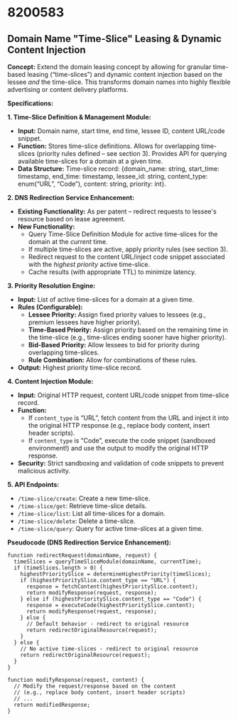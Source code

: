 # 8200583

## Domain Name "Time-Slice" Leasing & Dynamic Content Injection

**Concept:** Extend the domain leasing concept by allowing for granular time-based leasing (“time-slices”) and dynamic content injection based on the lessee *and* the time-slice. This transforms domain names into highly flexible advertising or content delivery platforms.

**Specifications:**

**1. Time-Slice Definition & Management Module:**

*   **Input:** Domain name, start time, end time, lessee ID, content URL/code snippet.
*   **Function:**  Stores time-slice definitions.  Allows for overlapping time-slices (priority rules defined – see section 3).  Provides API for querying available time-slices for a domain at a given time.
*   **Data Structure:** Time-slice record: {domain_name: string, start_time: timestamp, end_time: timestamp, lessee_id: string, content_type: enum(“URL”, “Code”), content: string, priority: int}.

**2. DNS Redirection Service Enhancement:**

*   **Existing Functionality:**  As per patent – redirect requests to lessee's resource based on lease agreement.
*   **New Functionality:**
    *   Query Time-Slice Definition Module for active time-slices for the domain at the *current* time.
    *   If multiple time-slices are active, apply priority rules (see section 3).
    *   Redirect request to the content URL/inject code snippet associated with the *highest priority* active time-slice.
    *   Cache results (with appropriate TTL) to minimize latency.

**3. Priority Resolution Engine:**

*   **Input:** List of active time-slices for a domain at a given time.
*   **Rules (Configurable):**
    *   **Lessee Priority:** Assign fixed priority values to lessees (e.g., premium lessees have higher priority).
    *   **Time-Based Priority:**  Assign priority based on the remaining time in the time-slice (e.g., time-slices ending sooner have higher priority).
    *   **Bid-Based Priority:**  Allow lessees to bid for priority during overlapping time-slices.
    *   **Rule Combination:**  Allow for combinations of these rules.
*   **Output:**  Highest priority time-slice record.

**4. Content Injection Module:**

*   **Input:**  Original HTTP request, content URL/code snippet from time-slice record.
*   **Function:**
    *   If `content_type` is “URL”, fetch content from the URL and inject it into the original HTTP response (e.g., replace body content, insert header scripts).
    *   If `content_type` is “Code”, execute the code snippet (sandboxed environment!) and use the output to modify the original HTTP response.
*   **Security:** Strict sandboxing and validation of code snippets to prevent malicious activity.

**5. API Endpoints:**

*   `/time-slice/create`:  Create a new time-slice.
*   `/time-slice/get`: Retrieve time-slice details.
*   `/time-slice/list`: List all time-slices for a domain.
*   `/time-slice/delete`: Delete a time-slice.
*   `/time-slice/query`: Query for active time-slices at a given time.



**Pseudocode (DNS Redirection Service Enhancement):**

```
function redirectRequest(domainName, request) {
  timeSlices = queryTimeSliceModule(domainName, currentTime);
  if (timeSlices.length > 0) {
    highestPrioritySlice = determineHighestPriority(timeSlices);
    if (highestPrioritySlice.content_type == "URL") {
      response = fetchContent(highestPrioritySlice.content);
      return modifyResponse(request, response);
    } else if (highestPrioritySlice.content_type == "Code") {
      response = executeCode(highestPrioritySlice.content);
      return modifyResponse(request, response);
    } else {
      // Default behavior - redirect to original resource
      return redirectOriginalResource(request);
    }
  } else {
    // No active time-slices - redirect to original resource
    return redirectOriginalResource(request);
  }
}

function modifyResponse(request, content) {
  // Modify the request/response based on the content
  // (e.g., replace body content, insert header scripts)
  // ...
  return modifiedResponse;
}
```